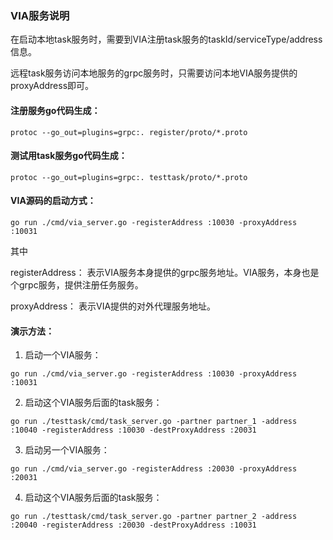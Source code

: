 ### VIA服务说明 

在启动本地task服务时，需要到VIA注册task服务的taskId/serviceType/address信息。

远程task服务访问本地服务的grpc服务时，只需要访问本地VIA服务提供的proxyAddress即可。

#### 注册服务go代码生成：
```
protoc --go_out=plugins=grpc:. register/proto/*.proto
```

#### 测试用task服务go代码生成：
```
protoc --go_out=plugins=grpc:. testtask/proto/*.proto
```

#### VIA源码的启动方式：
```
go run ./cmd/via_server.go -registerAddress :10030 -proxyAddress :10031
```
其中

registerAddress：
表示VIA服务本身提供的grpc服务地址。VIA服务，本身也是个grpc服务，提供注册任务服务。

proxyAddress：
表示VIA提供的对外代理服务地址。

#### 演示方法：

1. 启动一个VIA服务：
```
go run ./cmd/via_server.go -registerAddress :10030 -proxyAddress :10031
```
2. 启动这个VIA服务后面的task服务：
```
go run ./testtask/cmd/task_server.go -partner partner_1 -address :10040 -registerAddress :10030 -destProxyAddress :20031
```
3. 启动另一个VIA服务：
```
go run ./cmd/via_server.go -registerAddress :20030 -proxyAddress :20031
```
4. 启动这个VIA服务后面的task服务：
```
go run ./testtask/cmd/task_server.go -partner partner_2 -address :20040 -registerAddress :20030 -destProxyAddress :10031
```
